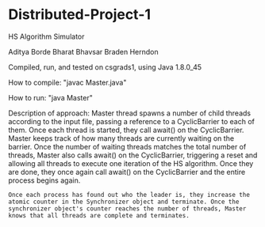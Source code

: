 # Distributed-Project-1
HS Algorithm Simulator


Aditya Borde
Bharat Bhavsar
Braden Herndon

Compiled, run, and tested on csgrads1, using Java 1.8.0_45

How to compile:
	"javac Master.java"

How to run:
	"java Master"

Description of approach:
	Master thread spawns a number of child threads according to the input file, passing a reference to a CyclicBarrier to each of them. Once each thread is started, they call await() on the CyclicBarrier. Master keeps track of how many threads are currently waiting on the barrier. Once the number of waiting threads matches the total number of threads, Master also calls await() on the CyclicBarrier, triggering a reset and allowing all threads to execute one iteration of the HS algorithm. Once they are done, they once again call await() on the CyclicBarrier and the entire process begins again. 
	
	Once each process has found out who the leader is, they increase the atomic counter in the Synchronizer object and terminate. Once the synchronizer object's counter reaches the number of threads, Master knows that all threads are complete and terminates.

